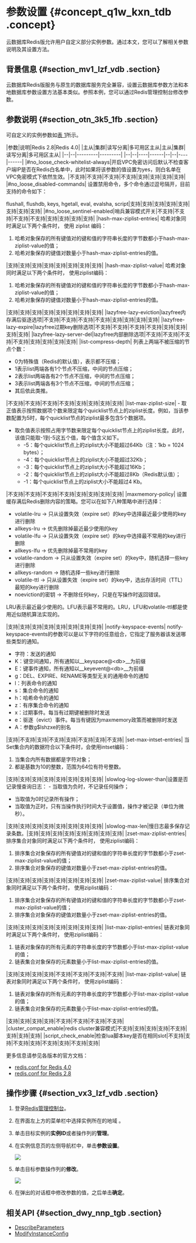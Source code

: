 # 参数设置 {#concept_q1w_kxn_tdb .concept}

云数据库Redis版允许用户自定义部分实例参数。通过本文，您可以了解相关参数说明及其设置方法。

## 背景信息 {#section_mv1_lzf_vdb .section}

云数据库Redis版服务与原生的数据库服务完全兼容，设置云数据库参数方法和本地数据库参数设置方法基本类似。参照本例，您可以通过Redis管理控制台修改参数。

## 参数说明 {#section_otn_3k5_1fb .section}

可自定义的实例参数如[表 1](#table_tvp_r1v_1fb)所示。

|参数|说明|Redis 2.8|Redis 4.0|
|主从|集群|读写分离|多可用区主从|主从|集群|读写分离|多可用区主从|
|--|--|---------|---------|
|--|--|----|------|--|--|----|------|
|\#no\_loose\_check-whitelist-always|开启VPC免密访问后默认不检查客户端IP是否在Redis白名单中，此时如果将该参数的值设置为yes，则白名单在VPC免密模式下依然生效。|不支持|不支持|不支持|不支持|支持|支持|支持|支持|
|\#no\_loose\_disabled-commands| 设置禁用命令，多个命令通过逗号隔开，目前支持的命令如下：

 flushall, flushdb, keys, hgetall, eval, evalsha, script|支持|支持|支持|支持|支持|支持|支持|支持|
|\#no\_loose\_sentinel-enabled|哨兵兼容模式开关|不支持|不支持|不支持|不支持|支持|支持|支持|支持|
|hash-max-ziplist-entries| 哈希对象同时满足以下两个条件时， 使用 ziplist 编码：

 1.  哈希对象保存的所有键值对的键和值的字符串长度的字节数都小于hash-max-ziplist-value的值；
2.  哈希对象保存的键值对数量小于hash-max-ziplist-entries的值。

 |支持|支持|支持|支持|支持|支持|支持|支持|
|hash-max-ziplist-value| 哈希对象同时满足以下两个条件时， 使用ziplist编码：

 1.  哈希对象保存的所有键值对的键和值的字符串长度的字节数都小于hash-max-ziplist-value的值；
2.  哈希对象保存的键值对数量小于hash-max-ziplist-entries的值。

 |支持|支持|支持|支持|支持|支持|支持|支持|
|lazyfree-lazy-eviction|lazyfree内存满后驱逐选项|不支持|不支持|不支持|不支持|支持|支持|支持|支持|
|lazyfree-lazy-expire|lazyfree过期key删除选项|不支持|不支持|不支持|不支持|支持|支持|支持|支持|
|lazyfree-lazy-server-del|lazyfree内部删除选项|不支持|不支持|不支持|不支持|支持|支持|支持|支持|
|list-compress-depth| 列表上两端不被压缩的节点个数：

 -   0为特殊值（Redis的默认值），表示都不压缩；
-   1表示list两端各有1个节点不压缩，中间的节点压缩；
-   2表示list两端各有2个节点不压缩，中间的节点压缩；
-   3表示list两端各有3个节点不压缩，中间的节点压缩；
-   其后依此类推。

 |不支持|不支持|不支持|不支持|支持|支持|支持|支持|
|list-max-ziplist-size| -   取正值表示按照数据项个数来限定每个quicklist节点上的ziplist长度。例如，当该参数配置为5时，每个quicklist节点的ziplist最多包含5个数据项。
-   取负值表示按照占用字节数来限定每个quicklist节点上的ziplist长度。此时，该值只能取-1到-5这五个值，每个值含义如下。
    -   -5：每个quicklist节点上的ziplist大小不能超过64Kb（注：1kb = 1024 bytes）；
    -   -4：每个quicklist节点上的ziplist大小不能超过32Kb；
    -   -3：每个quicklist节点上的ziplist大小不能超过16Kb；
    -   -2：每个quicklist节点上的ziplist大小不能超过8Kb（Redis默认值）；
    -   -1：每个quicklist节点上的ziplist大小不能超过4 Kb。

 |不支持|不支持|不支持|不支持|支持|支持|支持|支持|
|maxmemory-policy| 设置缓存满后Redis删除内容的策略。您可以在如下八种策略中进行选择：

 -   volatile-lru -\> 只从设置失效（expire set）的key中选择最近最少使用的key进行删除
-   allkeys-lru -\> 优先删除掉最近最少使用的key
-   volatile-lfu -\> 只从设置失效（expire set）的key中选择最不常用的key进行删除
-   allkeys-lfu -\> 优先删除掉最不常用的key
-   volatile-random -\> 只从设置失效（expire set）的key中，随机选择一些key进行删除
-   allkeys-random -\> 随机选择一些key进行删除
-   volatile-ttl -\> 只从设置失效（expire set）的key中，选出存活时间（TTL）最短的key进行删除
-   noeviction的密钥 -\> 不删除任何key，只是在写操作时返回错误。

 LRU表示最近最少使用的。LFU表示最不常用的。LRU，LFU和volatile-ttl都是使用近似随机算法实现的。

 |支持|支持|支持|支持|支持|支持|支持|支持|
|notify-keyspace-events| notify-keyspace-events的参数可以是以下字符的任意组合，它指定了服务器该发送哪些类型的通知。

 -   字符：发送的通知
-   K：键空间通知，所有通知以\_\_keyspace@<db\>\_\_为前缀
-   E：键事件通知，所有通知以\_\_keyevent@<db\>\_\_为前缀
-   g：DEL、EXPIRE、RENAME等类型无关的通用命令的通知
-   l：列表命令的通知
-   s：集合命令的通知
-   h：哈希命令的通知
-   z：有序集合命令的通知
-   x：过期事件。每当有过期键被删除时发送
-   e：驱逐（evict）事件。每当有键因为maxmemory政策而被删除时发送
-   A：参数g$lshzxe的别名

 |支持|不支持|支持|不支持|支持|不支持|支持|不支持|
|set-max-intset-entries| 当Set集合内的数据符合以下条件时，会使用intset编码：

 1.  当集合内所有数据都是字符对象；
2.  都是基数为10的整数，范围为64位有符号整数。

 |支持|支持|支持|支持|支持|支持|支持|支持|
|slowlog-log-slower-than|设置是否记录慢查询日志： -   当取值为负时，不记录任何操作；
-   当取值为0时记录所有操作；
-   当取值为正时，只有当操作执行时间大于设置值，操作才被记录（单位为微秒）。

 |支持|支持|支持|支持|支持|支持|支持|支持|
|slowlog-max-len|慢日志最多保存记录条数。|支持|支持|支持|支持|支持|支持|支持|支持|
|zset-max-ziplist-entries| 排序集合对象同时满足以下两个条件时， 使用ziplist编码：

 1.  排序集合对象保存的所有键值对的键和值的字符串长度的字节数都小于zset-max-ziplist-value的值；
2.  排序集合对象保存的键值对数量小于zset-max-ziplist-entries的值。

 |支持|支持|支持|支持|支持|支持|支持|支持|
|zset-max-ziplist-value| 排序集合对象同时满足以下两个条件时， 使用ziplist编码：

 1.  排序集合对象保存的所有键值对的键和值的字符串长度的字节数都小于zset-max-ziplist-value的值；
2.  排序集合对象保存的键值对数量小于zset-max-ziplist-entries的值。

 |支持|支持|支持|支持|支持|支持|支持|支持|
|list-max-ziplist-entries| 链表对象同时满足以下两个条件时， 使用ziplist编码：

 1.  链表对象保存的所有元素的字符串长度的字节数都小于list-max-ziplist-value的值；
2.  链表集合对象保存的元素数量小于list-max-ziplist-entries的值。

 |支持|支持|支持|支持|不支持|不支持|不支持|不支持|
|list-max-ziplist-value| 链表对象同时满足以下两个条件时， 使用ziplist编码：

 1.  链表对象保存的所有元素的字符串长度的字节数都小于list-max-ziplist-value的值；
2.  链表集合对象保存的元素数量小于list-max-ziplist-entries的值。

 |支持|支持|支持|支持|不支持|不支持|不支持|不支持|
|cluster\_compat\_enable|redis cluster兼容模式|不支持|支持|支持|支持|不支持|支持|支持|支持|
|script\_check\_enable|检查lua脚本key是否在相同slot|不支持|支持|不支持|支持|不支持|支持|不支持|支持|

更多信息请参见各版本的官方文档：

-   [redis.conf for Redis 4.0](https://raw.githubusercontent.com/antirez/redis/4.0/redis.conf?spm=a2c4g.11186623.2.2.1144244bONseXl&file=redis.conf)
-   [redis.conf for Redis 2.8](https://raw.githubusercontent.com/antirez/redis/2.8/redis.conf)

## 操作步骤 {#section_vx3_lzf_vdb .section}

1.  登录[Redis管理控制台](https://kvstore.console.aliyun.com/)。
2.  在界面左上方的菜单栏中选择实例所在的地域 。
3.  单击目标实例的**实例ID**或者操作列的**管理**。
4.  在实例信息页的左侧导航栏中，单击**参数设置**。

    ![](http://static-aliyun-doc.oss-cn-hangzhou.aliyuncs.com/assets/img/3137/156211799813235_zh-CN.png)

5.  单击目标参数操作列的**修改**。

    ![](http://static-aliyun-doc.oss-cn-hangzhou.aliyuncs.com/assets/img/3137/156211799813236_zh-CN.png)

6.  在弹出的对话框中修改参数的值，之后单击**确定**。

## 相关API {#section_dwy_nnp_tgb .section}

-   [DescribeParameters](../../../../intl.zh-CN/API参考/参数管理/DescribeParameters.md#)
-   [ModifyInstanceConfig](../../../../intl.zh-CN/API参考/参数管理/ModifyInstanceConfig.md#)

